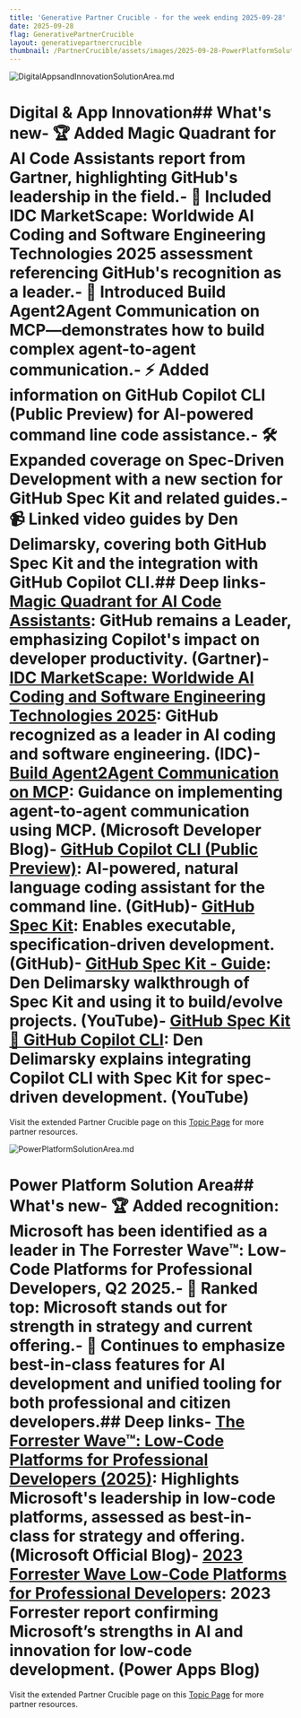 ```yaml
---
title: 'Generative Partner Crucible - for the week ending 2025-09-28'
date: 2025-09-28
flag: GenerativePartnerCrucible
layout: generativepartnercrucible
thumbnail: /PartnerCrucible/assets/images/2025-09-28-PowerPlatformSolutionArea.md-image.png
---
```

![ DigitalAppsandInnovationSolutionArea.md ]( /PartnerCrucible/assets/images/2025-09-28-DigitalAppsandInnovationSolutionArea.md-image.png )
# Digital & App Innovation## What's new- 🏆 Added Magic Quadrant for AI Code Assistants report from Gartner, highlighting GitHub's leadership in the field.- 🏅 Included IDC MarketScape: Worldwide AI Coding and Software Engineering Technologies 2025 assessment referencing GitHub's recognition as a leader.- 💬 Introduced Build Agent2Agent Communication on MCP—demonstrates how to build complex agent-to-agent communication.- ⚡️ Added information on GitHub Copilot CLI (Public Preview) for AI-powered command line code assistance.- 🛠️ Expanded coverage on Spec-Driven Development with a new section for GitHub Spec Kit and related guides.- 📹 Linked video guides by Den Delimarsky, covering both GitHub Spec Kit and the integration with GitHub Copilot CLI.## Deep links- [Magic Quadrant for AI Code Assistants](https://www.gartner.com/doc/reprints?id=1-2LVTG7RP&ct=250915&st=sb): GitHub remains a Leader, emphasizing Copilot's impact on developer productivity. (Gartner)- [IDC MarketScape: Worldwide AI Coding and Software Engineering Technologies 2025](https://www.linkedin.com/posts/ashtom_its-been-quite-the-week-over-at-github-activity-7359627318652203008-nd4P/?utm_source=share&utm_medium=member_desktop&rcm=ACoAAAAuhUABpdpzK9SzuOG85oyUVHBGdeovPXU): GitHub recognized as a leader in AI coding and software engineering. (IDC)- [Build Agent2Agent Communication on MCP](https://developer.microsoft.com/blog/can-you-build-agent2agent-communication-on-mcp-yes): Guidance on implementing agent-to-agent communication using MCP. (Microsoft Developer Blog)- [GitHub Copilot CLI (Public Preview)](https://github.com/github/copilot-cli): AI-powered, natural language coding assistant for the command line. (GitHub)- [GitHub Spec Kit](https://github.com/github/spec-kit): Enables executable, specification-driven development. (GitHub)- [GitHub Spec Kit - Guide](https://www.youtube.com/watch?v=a9eR1xsfvHg): Den Delimarsky walkthrough of Spec Kit and using it to build/evolve projects. (YouTube)- [GitHub Spec Kit 💖 GitHub Copilot CLI](https://www.youtube.com/watch?v=7tjmA_0pl2c): Den Delimarsky explains integrating Copilot CLI with Spec Kit for spec-driven development. (YouTube)

Visit the extended Partner Crucible page on this [Topic Page](https://lagimik.github.io/PartnerCrucible/DigitalAppsandInnovationSolutionArea) for more partner resources.

![ PowerPlatformSolutionArea.md ]( /PartnerCrucible/assets/images/2025-09-28-PowerPlatformSolutionArea.md-image.png )
# Power Platform Solution Area## What's new- 🏆 Added recognition: Microsoft has been identified as a leader in The Forrester Wave™: Low-Code Platforms for Professional Developers, Q2 2025.- 🚀 Ranked top: Microsoft stands out for strength in strategy and current offering.- 🤖 Continues to emphasize best-in-class features for AI development and unified tooling for both professional and citizen developers.## Deep links- [The Forrester Wave™: Low-Code Platforms for Professional Developers (2025)](https://www.microsoft.com/en-us/power-platform/blog/power-apps/microsoft-is-a-leader-in-2025-forrester-wave-low-code-platforms-for-professional-developers/?ocid=AID3079989+_LINKEDIN_oo_spl100008642260514): Highlights Microsoft's leadership in low-code platforms, assessed as best-in-class for strategy and offering. (Microsoft Official Blog)- [2023 Forrester Wave Low-Code Platforms for Professional Developers](https://powerapps.microsoft.com/en-us/blog/microsoft-is-a-leader-in-2023-forrester-wave-low-code-platforms-for-professional-developers/): 2023 Forrester report confirming Microsoft’s strengths in AI and innovation for low-code development. (Power Apps Blog)

Visit the extended Partner Crucible page on this [Topic Page](https://lagimik.github.io/PartnerCrucible/PowerPlatformSolutionArea) for more partner resources.

